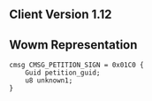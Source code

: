 ## Client Version 1.12

## Wowm Representation
```rust,ignore
cmsg CMSG_PETITION_SIGN = 0x01C0 {
    Guid petition_guid;    
    u8 unknown1;    
}

```
